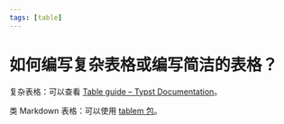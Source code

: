 ```yaml
---
tags: [table]
---
```

# 如何编写复杂表格或编写简洁的表格？

复杂表格：可以查看 [Table guide – Typst Documentation](https://typst.app/docs/guides/table-guide/)。

类 Markdown 表格：可以使用 [tablem 包](https://typst.app/universe/package/tablem)。

